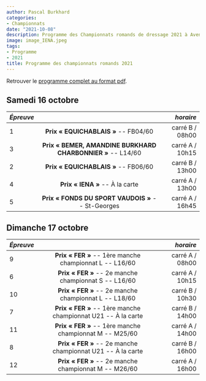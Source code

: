 ```yaml
---
author: Pascal Burkhard
categories:
- Championnats
date: "2021-10-08"
description: Programme des Championnats romands de dressage 2021 à Avenches.
image: image_IENA.jpeg
tags:
- Programme
- 2021
title: Programme des championnats romands 2021
---
```


Retrouver le [programme complet au format pdf](/files/2021/programme_championnat_romand.pdf).

## Samedi 16 octobre

| *Épreuve* |                                                             |       *horaire* |
|-----------|:-----------------------------------------------------------:|----------------:|
| 1         |            **Prix « EQUICHABLAIS »** -- FB04/60             | carré B / 08h00 |
| 3         | **Prix « BEMER, AMANDINE BURKHARD CHARBONNIER »** -- L14/60 | carré A / 10h15 |
| 2         |            **Prix « EQUICHABLAIS »** -- FB06/60             | carré B / 13h00 |
| 4         |               **Prix « IENA »** -- À la carte               | carré A / 13h00 |
| 5         |      **Prix « FONDS DU SPORT VAUDOIS »** -- St-Georges      | carré A / 16h45 |

## Dimanche 17 octobre

| *Épreuve* |                                                               |       *horaire* |
|-----------|:-------------------------------------------------------------:|----------------:|
| 9         |    **Prix « FER »** -- 1ère manche championnat L -- L16/60    | carré A / 08h00 |
| 6         |     **Prix « FER »** -- 2e manche championnat S -- L16/60     | carré A / 10h15 |
| 10        |     **Prix « FER »** -- 2e manche championnat L -- L18/60     | carré B / 10h30 |
| 7         | **Prix « FER »** -- 1ère manche championnat U21 -- À la carte | carré B / 14h00 |
| 11        |    **Prix « FER »** -- 1ère manche championnat M -- M25/60    | carré A / 14h00 |
| 8         |  **Prix « FER »** -- 2e manche championnat U21 -- À la carte  | carré B / 16h00 |
| 12        |     **Prix « FER »** -- 2e manche championnat M -- M26/60     | carré A / 16h00 |
